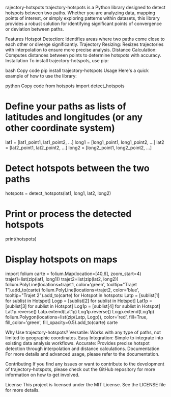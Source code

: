 rajectory-hotspots
trajectory-hotspots is a Python library designed to detect hotspots between two paths. Whether you are analyzing data, mapping points of interest, or simply exploring patterns within datasets, this library provides a robust solution for identifying significant points of convergence or deviation between paths.

Features
Hotspot Detection: Identifies areas where two paths come close to each other or diverge significantly.
Trajectory Resizing: Resizes trajectories with interpolation to ensure more precise analysis.
Distance Calculation: Computes distances between points to determine hotspots with accuracy.
Installation
To install trajectory-hotspots, use pip:

bash
Copy code
pip install trajectory-hotspots
Usage
Here's a quick example of how to use the library:

python
Copy code
from hotspots import detect_hotspots

# Define your paths as lists of latitudes and longitudes (or any other coordinate system)
lat1 = [lat1_point1, lat1_point2, ...]
long1 = [long1_point1, long1_point2, ...]
lat2 = [lat2_point1, lat2_point2, ...]
long2 = [long2_point1, long2_point2, ...]

# Detect hotspots between the two paths
hotspots = detect_hotspots(lat1, long1, lat2, long2)

# Print or process the detected hotspots
print(hotspots)
# Display hotspots on maps
import folium
carte = folium.Map(location=[40,6], zoom_start=4)
trajet1=list(zip(lat1, long1))
trajet2=list(zip(lat2, long2))
folium.PolyLine(locations=trajet1, color='green', tooltip="Trajet 1").add_to(carte)
folium.PolyLine(locations=trajet2, color='blue', tooltip="Trajet 2").add_to(carte)
for Hotspot in hotspots:
  Latp = [sublist[1] for sublist in Hotspot]
  Logp = [sublist[2] for sublist in Hotspot]
  Lat1p = [sublist[3] for sublist in Hotspot]
  Log1p = [sublist[4] for sublist in Hotspot]
  Lat1p.reverse()
  Latp.extend(Lat1p)
  Log1p.reverse()
  Logp.extend(Log1p)
  folium.Polygon(locations=list(zip(Latp, Logp)), color='red', fill=True, fill_color='green', fill_opacity=0.5).add_to(carte)
carte

Why Use trajectory-hotspots?
Versatile: Works with any type of paths, not limited to geographic coordinates.
Easy Integration: Simple to integrate into existing data analysis workflows.
Accurate: Provides precise hotspot detection through interpolation and distance calculations.
Documentation
For more details and advanced usage, please refer to the documentation.

Contributing
If you find any issues or want to contribute to the development of trajectory-hotspots, please check out the GitHub repository for more information on how to get involved.

License
This project is licensed under the MIT License. See the LICENSE file for more details.

